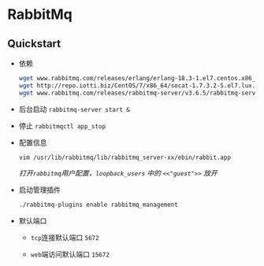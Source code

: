 # RabbitMq

## Quickstart

* 依赖

  ```sh
  wget www.rabbitmq.com/releases/erlang/erlang-18.3-1.el7.centos.x86_64.rpm
  wget http://repo.iotti.biz/CentOS/7/x86_64/socat-1.7.3.2-5.el7.lux.x86_64.rpm
  wget www.rabbitmq.com/releases/rabbitmq-server/v3.6.5/rabbitmq-server-3.6.5-1.noarch.rpm
  ```

* 后台启动 `rabbitmq-server start &`

* 停止 `rabbitmqctl app_stop`

* 配置信息

  ```shell
  vim /usr/lib/rabbitmq/lib/rabbitmq_server-xx/ebin/rabbit.app
  ```

  *打开`rabbitmq`用户配置，`loopback_users` 中的 `<<"guest">>` 放开*

* 启动管理插件

  ```sh
  ./rabbitmq-plugins enable rabbitmq_management
  ```

* 默认端口

  * `tcp`连接默认端口 `5672`

  * `web`端访问默认端口 `15672`





